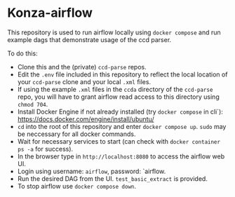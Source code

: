 # Konza-airflow

This repository is used to run airflow locally using `docker compose` and run example dags that demonstrate usage of the ccd parser.

To do this:
- Clone this and the (private) `ccd-parse` repos.
- Edit the `.env` file included in this repository to reflect the local location of your `ccd-parse` clone and your local `.xml` files.
- If using the example `.xml` files in the `ccda` directory of the `ccd-parse` repo, you will have to grant airflow read access to this directory using `chmod 704`.
- Install Docker Engine if not already installed (try `docker compose` in cli`): https://docs.docker.com/engine/install/ubuntu/
- `cd` into the root of this repository and enter `docker compose up`. `sudo` may be neccessary for all docker commands.
- Wait for necessary services to start (can check with `docker container ps -a` for success).
- In the browser type in `http://localhost:8080` to access the airflow web UI.
- Login using username: `airflow`, password: `airflow.
- Run the desired DAG from the UI. `test_basic_extract` is provided.
- To stop airflow use `docker compose down`.
